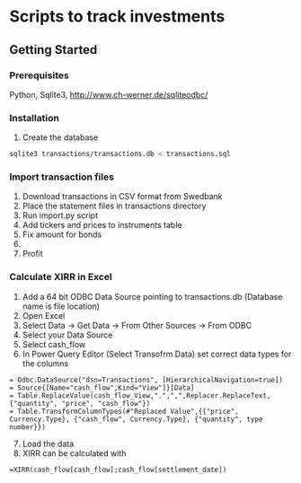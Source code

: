 # Scripts to track investments

## Getting Started

### Prerequisites

Python, Sqlite3, http://www.ch-werner.de/sqliteodbc/

### Installation

1. Create the database
```bash
sqlite3 transactions/transactions.db < transactions.sql
```

### Import transaction files

1. Download transactions in CSV format from Swedbank
2. Place the statement files in transactions directory
3. Run import.py script
4. Add tickers and prices to instruments table
5. Fix amount for bonds
6. 
7. Profit

### Calculate XIRR in Excel

1. Add a 64 bit ODBC Data Source pointing to transactions.db (Database name is file location)
2. Open Excel
3. Select Data -> Get Data -> From Other Sources -> From ODBC
4. Select your Data Source
5. Select cash_flow
6. In Power Query Editor (Select Transofrm Data) set correct data types for the columns 
```
= Odbc.DataSource("dsn=Transactions", [HierarchicalNavigation=true])
= Source{[Name="cash_flow",Kind="View"]}[Data]
= Table.ReplaceValue(cash_flow_View,".",",",Replacer.ReplaceText,{"quantity", "price", "cash_flow"})
= Table.TransformColumnTypes(#"Replaced Value",{{"price", Currency.Type}, {"cash_flow", Currency.Type}, {"quantity", type number}})
```
7. Load the data
8. XIRR can be calculated with 
```
=XIRR(cash_flow[cash_flow];cash_flow[settlement_date])
```
